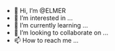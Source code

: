 - 👋 Hi, I’m @ELMER
- 👀 I’m interested in ...
- 🌱 I’m currently learning ...
- 💞️ I’m looking to collaborate on ...
- 📫 How to reach me ...

<!---
HEARELMER/HEARELMER is a ✨ special ✨ repository because its `README.md` (this file) appears on your GitHub profile.
You can click the Preview link to take a look at your changes.
--->
